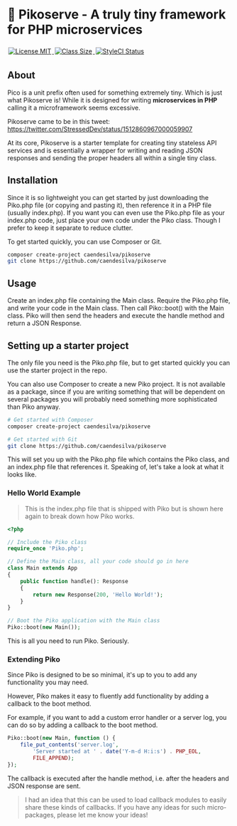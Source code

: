 # 🍦 Pikoserve - A truly tiny framework for PHP microservices
<p>
    <a href="https://github.com/caendesilva/pikoserve/blob/master/LICENSE.md"> <img style="display: inline; margin: 4px 2px;" src="https://img.shields.io/github/license/hydephp/hyde" alt="License MIT"> </a>
    <a href="https://github.com/caendesilva/pikoserve/blob/master/Piko.php"> <img style="display: inline; margin: 4px 2px;" src="https://img.shields.io/github/size/caendesilva/pikoserve/Piko.php" alt="Class Size"> </a>
    <a href="https://github.styleci.io/repos/484192816?branch=master"><img style="display: inline; margin: 4px 2px;" src="https://github.styleci.io/repos/484192816/shield?branch=master" alt="StyleCI Status"></a>
</p>

## About

Pico is a unit prefix often used for something extremely tiny. Which is just what Pikoserve is! While it is designed for writing **microservices in PHP** calling it a microframework seems excessive.

Pikoserve came to be in this tweet: https://twitter.com/StressedDev/status/1512860967000059907

At its core, Pikoserve is a starter template for creating tiny stateless API services and is essentially a wrapper for writing and reading JSON responses and sending the proper headers all within a single tiny class.

## Installation
Since it is so lightweight you can get started by just downloading the Piko.php file (or copying and pasting it), then reference it in a PHP file (usually index.php). If you want you can even use the Piko.php file as your index.php code, just place your own code under the Piko class. Though I prefer to keep it separate to reduce clutter.

To get started quickly, you can use Composer or Git.

```bash
composer create-project caendesilva/pikoserve
git clone https://github.com/caendesilva/pikoserve
```

## Usage

Create an index.php file containing the Main class. Require the Piko.php file, and write your code in the Main class. Then call Piko::boot() with the Main class. Piko will then send the headers and execute the handle method and return a JSON Response.

## Setting up a starter project
The only file you need is the Piko.php file, but to get started quickly you can use the starter project in the repo.

You can also use Composer to create a new Piko project. It is not available as a package, since if you are writing something that will be dependent on several packages you will probably need something more sophisticated than Piko anyway.

```bash
# Get started with Composer
composer create-project caendesilva/pikoserve

# Get started with Git
git clone https://github.com/caendesilva/pikoserve
```

This will set you up with the Piko.php file which contains the Piko class, and an index.php file that references it. Speaking of, let's take a look at what it looks like.

### Hello World Example
> This is the index.php file that is shipped with Piko but is shown here again to break down how Piko works.

```php
<?php 

// Include the Piko class
require_once 'Piko.php';

// Define the Main class, all your code should go in here
class Main extends App
{
    public function handle(): Response
    {
        return new Response(200, 'Hello World!');
    }
}

// Boot the Piko application with the Main class
Piko::boot(new Main());
```

This is all you need to run Piko. Seriously.

### Extending Piko
Since Piko is designed to be so minimal, it's up to you to add any functionality you may need. 

However, Piko makes it easy to fluently add functionality by adding a callback to the boot method. 

For example, if you want to add a custom error handler or a server log, you can do so by adding a callback to the boot method.

```php
Piko::boot(new Main, function () {
    file_put_contents('server.log',
        'Server started at ' . date('Y-m-d H:i:s') . PHP_EOL,
        FILE_APPEND);
});
```

The callback is executed after the handle method, i.e. after the headers and JSON response are sent.

> I had an idea that this can be used to load callback modules to easily share these kinds of callbacks.
> If you have any ideas for such micro-packages, please let me know your ideas!
